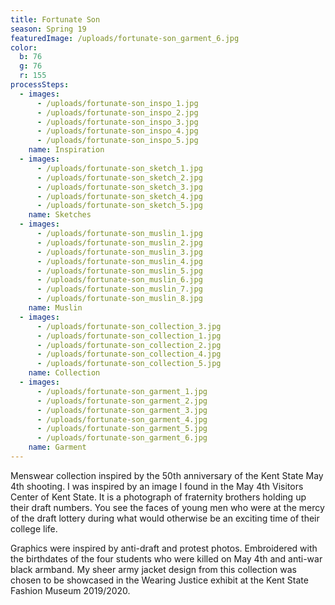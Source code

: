 ```yaml
---
title: Fortunate Son
season: Spring 19
featuredImage: /uploads/fortunate-son_garment_6.jpg
color:
  b: 76
  g: 76
  r: 155
processSteps:
  - images:
      - /uploads/fortunate-son_inspo_1.jpg
      - /uploads/fortunate-son_inspo_2.jpg
      - /uploads/fortunate-son_inspo_3.jpg
      - /uploads/fortunate-son_inspo_4.jpg
      - /uploads/fortunate-son_inspo_5.jpg
    name: Inspiration
  - images:
      - /uploads/fortunate-son_sketch_1.jpg
      - /uploads/fortunate-son_sketch_2.jpg
      - /uploads/fortunate-son_sketch_3.jpg
      - /uploads/fortunate-son_sketch_4.jpg
      - /uploads/fortunate-son_sketch_5.jpg
    name: Sketches
  - images:
      - /uploads/fortunate-son_muslin_1.jpg
      - /uploads/fortunate-son_muslin_2.jpg
      - /uploads/fortunate-son_muslin_3.jpg
      - /uploads/fortunate-son_muslin_4.jpg
      - /uploads/fortunate-son_muslin_5.jpg
      - /uploads/fortunate-son_muslin_6.jpg
      - /uploads/fortunate-son_muslin_7.jpg
      - /uploads/fortunate-son_muslin_8.jpg
    name: Muslin
  - images:
      - /uploads/fortunate-son_collection_3.jpg
      - /uploads/fortunate-son_collection_1.jpg
      - /uploads/fortunate-son_collection_2.jpg
      - /uploads/fortunate-son_collection_4.jpg
      - /uploads/fortunate-son_collection_5.jpg
    name: Collection
  - images:
      - /uploads/fortunate-son_garment_1.jpg
      - /uploads/fortunate-son_garment_2.jpg
      - /uploads/fortunate-son_garment_3.jpg
      - /uploads/fortunate-son_garment_4.jpg
      - /uploads/fortunate-son_garment_5.jpg
      - /uploads/fortunate-son_garment_6.jpg
    name: Garment
---
```

Menswear collection inspired by the 50th anniversary of the Kent State May 4th
shooting. I was inspired by an image I found in the May 4th Visitors Center of Kent State. It is a photograph of fraternity brothers holding up their draft
numbers. You see the faces of young men who were at the mercy of the draft
lottery during what would otherwise be an exciting time of their college life.

Graphics were inspired by anti-draft and protest photos. Embroidered with the
birthdates of the four students who were killed on May 4th and anti-war black
armband. My sheer army jacket design from this collection was chosen to be showcased in the Wearing Justice exhibit at the Kent State Fashion Museum
2019/2020.
